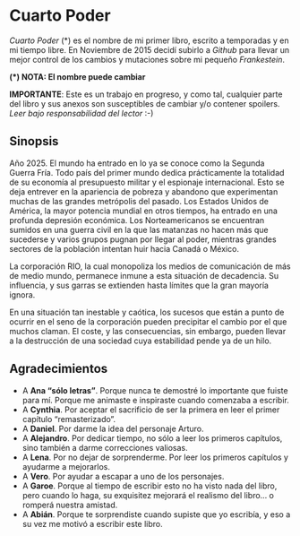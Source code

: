 # Cuarto Poder

*Cuarto Poder* (*) es el nombre de mi primer libro, escrito a temporadas y en mi tiempo libre. En Noviembre de 2015 decidí subirlo a *Github* para llevar un mejor control de los cambios y mutaciones sobre mi pequeño *Frankestein*.

**(*) NOTA: El nombre puede cambiar**

**IMPORTANTE**: Este es un trabajo en progreso, y como tal, cualquier parte del libro y sus anexos son susceptibles de cambiar y/o contener spoilers. *Leer bajo responsabilidad del lector* :-)

## Sinopsis

Año 2025. El mundo ha entrado en lo ya se conoce como la Segunda Guerra Fría. Todo país del primer mundo dedica prácticamente la totalidad de su economía al presupuesto militar y el espionaje internacional. Esto se deja entrever en la apariencia de pobreza y abandono que experimentan muchas de las grandes metrópolis del pasado. Los Estados Unidos de América, la mayor potencia mundial en otros tiempos, ha entrado en una profunda depresión económica. Los Norteamericanos se encuentran sumidos en una guerra civil en la que las matanzas no hacen más que sucederse y varios grupos pugnan por llegar al poder, mientras grandes sectores de la población intentan huir hacia Canadá o México.

La corporación RIO, la cual monopoliza los medios de comunicación de más de medio mundo, permanece inmune a esta situación de decadencia. Su influencia, y sus garras se extienden hasta límites que la gran mayoría ignora.

En una situación tan inestable y caótica, los sucesos que están a punto de ocurrir en el seno de la corporación pueden precipitar el cambio por el que muchos claman. El coste, y las consecuencias, sin embargo, pueden llevar a la destrucción de una sociedad cuya estabilidad pende ya de un hilo.

## Agradecimientos

- A **Ana “sólo letras”**. Porque nunca te demostré lo importante que fuiste para mí. Porque me animaste e inspiraste cuando comenzaba a escribir.
- A **Cynthia**. Por aceptar el sacrificio de ser la primera en leer el primer capítulo “remasterizado”.
- A **Daniel**. Por darme la idea del personaje Arturo.
- A **Alejandro**. Por dedicar tiempo, no sólo a leer los primeros capítulos, sino también a darme correcciones valiosas.
- A **Lena**. Por no dejar de sorprenderme. Por leer los primeros capítulos y ayudarme a mejorarlos.
- A **Vero**. Por ayudar a escapar a uno de los personajes.
- A **Garoe**. Porque al tiempo de escribir esto no ha visto nada del libro, pero cuando lo haga, su exquisitez mejorará el realismo del libro... o romperá nuestra amistad.
- A **Abián**. Porque te sorprendiste cuando supiste que yo escribía, y eso a su vez me motivó a escribir este libro.
